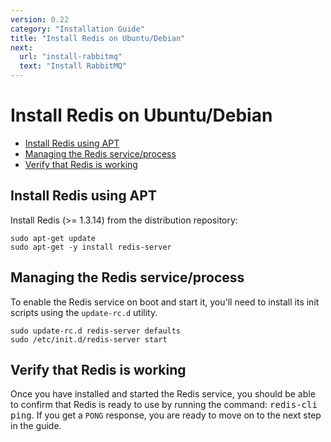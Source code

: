 ```yaml
---
version: 0.22
category: "Installation Guide"
title: "Install Redis on Ubuntu/Debian"
next:
  url: "install-rabbitmq"
  text: "Install RabbitMQ"
---
```


# Install Redis on Ubuntu/Debian

- [Install Redis using APT](#install-redis-using-apt)
- [Managing the Redis service/process](#manage-the-redis-service-process)
- [Verify that Redis is working](#verify-that-redis-is-working)

## Install Redis using APT

Install Redis (>= 1.3.14) from the distribution repository:

~~~ shell
sudo apt-get update
sudo apt-get -y install redis-server
~~~

## Managing the Redis service/process

To enable the Redis service on boot and start it, you'll need to install its
init scripts using the `update-rc.d` utility.

~~~ shell
sudo update-rc.d redis-server defaults
sudo /etc/init.d/redis-server start
~~~

## Verify that Redis is working

Once you have installed and started the Redis service, you should be able to
confirm that Redis is ready to use by running the command:  <kbd>redis-cli
ping</kbd>. If you get a `PONG` response, you are ready to move on to the next
step in the guide.
